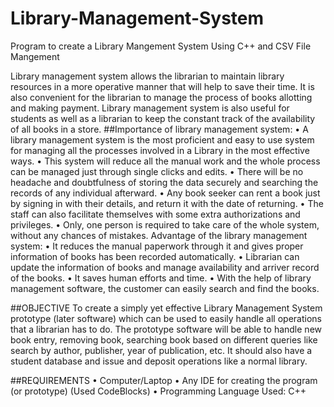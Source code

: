 # Library-Management-System
Program to create a Library Mangement System Using C++ and CSV File Mangement

Library management system allows the librarian to maintain library resources in a more operative manner that will help to save their time. It is also convenient for the librarian to manage the process of books allotting and making payment. Library management system is also useful for students as well as a librarian to keep the constant track of the availability of all books in a store.
##Importance of library management system:
•	A library management system is the most proficient and easy to use system for managing all the processes involved in a Library in the most effective ways.
•	This system will reduce all the manual work and the whole process can be managed just through single clicks and edits.
•	There will be no headache and doubtfulness of storing the data securely and searching the records of any individual afterward.
•	Any book seeker can rent a book just by signing in with their details, and return it with the date of returning.
•	The staff can also facilitate themselves with some extra authorizations and privileges.
•	Only, one person is required to take care of the whole system, without any chances of mistakes.
Advantage of the library management system:
•	It reduces the manual paperwork through it and gives proper information of books has been recorded automatically.
•	Librarian can update the information of books and manage availability and arriver record of the books.
•	It saves human efforts and time.
•	With the help of library management software, the customer can easily search and find the books.

                                                 
##OBJECTIVE
To create a simply yet effective Library Management System prototype (later software) which can be used to easily handle all operations that a librarian has to do. The prototype software will be able to handle new book entry, removing book, searching book based on different queries like search by author, publisher, year of publication, etc. It should also have a student database and issue and deposit operations like a normal library.

##REQUIREMENTS
•	Computer/Laptop
•	Any IDE for creating the program (or prototype) (Used CodeBlocks)
•	Programming Language Used: C++


